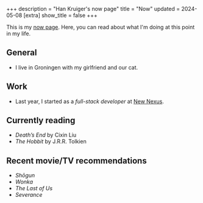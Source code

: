 +++
description = "Han Kruiger's now page"
title = "Now"
updated = 2024-05-08
[extra]
show_title = false
+++

This is my [now page](https://nownownow.com/about).
Here, you can read about what I'm doing at this point in my life.

## General

- I live in Groningen with my girlfriend and our cat. 

## Work

- Last year, I started as a *full-stack developer* at [New Nexus](https://newnexus.nl/).

## Currently reading

- *Death’s End* by Cixin Liu
- *The Hobbit* by J.R.R. Tolkien

## Recent movie/TV recommendations

- *Shōgun*
- *Wonka*
- *The Last of Us*
- *Severance*
